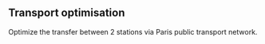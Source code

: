 ## Transport optimisation

Optimize the transfer between 2 stations via Paris public transport network.